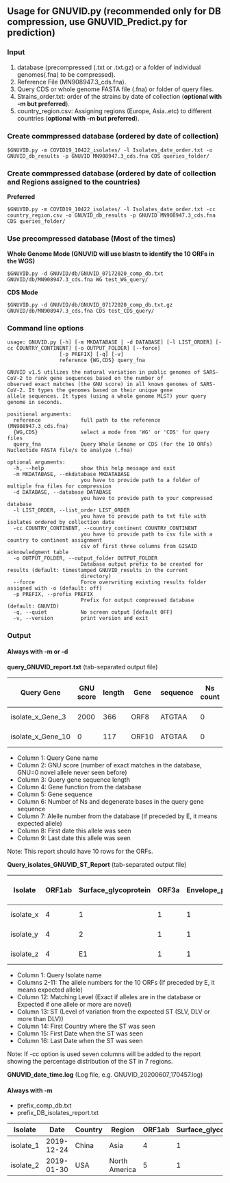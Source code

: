 ## Usage for GNUVID.py (recommended only for DB compression, use GNUVID_Predict.py for prediction)
### Input
1. database (precompressed (.txt or .txt.gz) or a folder of individual genomes(.fna) to be compressed).
2. Reference File (MN908947.3_cds.fna).
3. Query CDS or whole genome FASTA file (.fna) or folder of query files.
4. Strains_order.txt: order of the strains by date of collection (**optional with -m but preferred**).
5. country_region.csv: Assigning regions (Europe, Asia..etc) to different countries (**optional with -m but preferred**).

### Create commpressed database (ordered by date of collection)
```
$GNUVID.py -m COVID19_10422_isolates/ -l Isolates_date_order.txt -o GNUVID_db_results -p GNUVID MN908947.3_cds.fna CDS queries_folder/
```
### Create commpressed database (ordered by date of collection and Regions assigned to the countries)
**Preferred**
```
$GNUVID.py -m COVID19_10422_isolates/ -l Isolates_date_order.txt -cc country_region.csv -o GNUVID_db_results -p GNUVID MN908947.3_cds.fna CDS queries_folder/
```
### Use precompressed database (Most of the times)

**Whole Genome Mode (GNUVID will use blastn to identify the 10 ORFs in the WGS)**
```
$GNUVID.py -d GNUVID/db/GNUVID_07172020_comp_db.txt GNUVID/db/MN908947.3_cds.fna WG test_WG_query/
```
**CDS Mode**
```
$GNUVID.py -d GNUVID/db/GNUVID_07172020_comp_db.txt.gz GNUVID/db/MN908947.3_cds.fna CDS test_CDS_query/
```
### Command line options
```
usage: GNUVID.py [-h] [-m MKDATABASE | -d DATABASE] [-l LIST_ORDER] [-cc COUNTRY_CONTINENT] [-o OUTPUT_FOLDER] [--force]
                 [-p PREFIX] [-q] [-v]
                 reference {WG,CDS} query_fna

GNUVID v1.5 utilizes the natural variation in public genomes of SARS-CoV-2 to rank gene sequences based on the number of
observed exact matches (the GNU score) in all known genomes of SARS-CoV-2. It types the genomes based on their unique gene
allele sequences. It types (using a whole genome MLST) your query genome in seconds.

positional arguments:
  reference             full path to the reference (MN908947.3_cds.fna)
  {WG,CDS}              select a mode from 'WG' or 'CDS' for query files
  query_fna             Query Whole Genome or CDS (for the 10 ORFs) Nucleotide FASTA file/s to analyze (.fna)

optional arguments:
  -h, --help            show this help message and exit
  -m MKDATABASE, --mkdatabase MKDATABASE
                        you have to provide path to a folder of multiple fna files for compression
  -d DATABASE, --database DATABASE
                        you have to provide path to your compressed database
  -l LIST_ORDER, --list_order LIST_ORDER
                        you have to provide path to txt file with isolates ordered by collection date
  -cc COUNTRY_CONTINENT, --country_continent COUNTRY_CONTINENT
                        you have to provide path to csv file with a country to continent assignment
                        csv of first three columns from GISAID acknowledgment table
  -o OUTPUT_FOLDER, --output_folder OUTPUT_FOLDER
                        Database output prefix to be created for results (default: timestamped GNUVID_results in the current
                        directory)
  --force               Force overwriting existing results folder assigned with -o (default: off)
  -p PREFIX, --prefix PREFIX
                        Prefix for output compressed database (default: GNUVID)
  -q, --quiet           No screen output [default OFF]
  -v, --version         print version and exit
```
### Output
#### Always with -m or -d
**query_GNUVID_report.txt** (tab-separated output file)

Query Gene | GNU score | length | Gene | sequence | Ns count | Allele number | First date seen | Last date seen |
---------- | --------- | ------ | ---- | -------- | -------- | ------------- | --------------- | -------------- |
isolate_x_Gene_3 | 2000 | 366 | ORF8 | ATGTAA | 0 | 1 | 2019-12-24 | 2020-05-04 |
isolate_x_Gene_10 | 0 | 117 | ORF10 | ATGTAA | 0 | E1 | 2019-12-24 | 2020-05-04 |

* Column 1: Query Gene name
* Column 2: GNU score (number of exact matches in the database, GNU=0 novel allele never seen before)
* Column 3: Query gene sequence length
* Column 4: Gene function from the database
* Column 5: Gene sequence
* Column 6: Number of Ns and degenerate bases in the query gene sequence
* Column 7: Alelle number from the database (if preceded by E, it means expected allele)
* Column 8: First date this allele was seen
* Column 9: Last date this allele was seen<br/>

Note: This report should have 10 rows for the ORFs.

**Query_isolates_GNUVID_ST_Report** (tab-separated output file)

Isolate | ORF1ab | Surface_glycoprotein | ORF3a | Envelope_protein | Membrane_glycoprotein | ORF6 | ORF7a | ORF8 | Nucleocapsid_phosphoprotein | ORF10 | Allele profile | ST (level of variation) | First Country | First date seen | last date seen |
------- | ------ | -------------------- | ----- | ---------------- | --------------------- | ---- | ----- | ---- | --------------------------- | ----- | -------------- | ----------------------- | ------------- | --------------- | --------------- |
isolate_x | 4 | 1 | 1 | 1 | 1 | 1 | 1 | 1 | 1 | 1 | Exact | 4 | China | 2019-12-30 | 2020-04-04 |
isolate_y | 4 | 2 | 1 | 1 | 1 | 1 | 1 | 1 | 1 | 1 | Expected | 4 (SLV) | China | 2019-12-30 | 2020-04-04 |
isolate_z | 4 | E1 | 1 | 1 | 1 | 1 | 1 | 1 | 1 | 1 | Expected | 4 | China | 2019-12-30 | 2020-04-04 |

* Column 1: Query Isolate name
* Columns 2-11: The allele numbers for the 10 ORFs (If preceded by E, it means expected allele)
* Column 12: Matching Level (Exact if alleles are in the database or Expected if one allele or more are novel)
* Column 13: ST (Level of variation from the expected ST (SLV, DLV or more than DLV))
* Column 14: First Country where the ST was seen
* Column 15: First Date when the ST was seen
* Column 16: Last Date when the ST was seen<br/>

Note: If -cc option is used seven columns will be added to the report showing the percentage distribution of the ST in 7 regions.

**GNUVID_date_time.log** (Log file, e.g. GNUVID_20200607_170457.log)

#### Always with -m
* prefix_comp_db.txt
* prefix_DB_isolates_report.txt

Isolate | Date | Country | Region | ORF1ab | Surface_glycoprotein | ORF3a | Envelope_protein | Membrane_glycoprotein | ORF6 | ORF7a | ORF8 | Nucleocapsid_phosphoprotein | ORF10 | ST |
------- | ---- | ------- | ------ | ------ | -------------------- | ----- | ---------------- | --------------------- | ---- | ----- | ---- | --------------------------- | ----- | -- |
isolate_1 | 2019-12-24 | China | Asia | 4 | 1 | 1 | 1 | 1 | 1 | 1 | 1 | 1 | 1 | 4 |
isolate_2 | 2019-01-30 | USA | North America | 5 | 1 | 10 | 1 | 1 | 1 | 1 | 1 | 1 | 1 | 5 |

